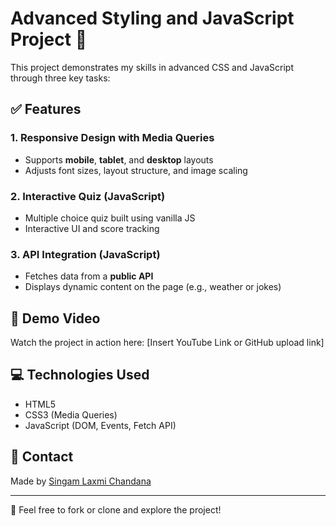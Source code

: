 # Advanced Styling and JavaScript Project 🚀

This project demonstrates my skills in advanced CSS and JavaScript through three key tasks:

## ✅ Features

### 1. Responsive Design with Media Queries
- Supports **mobile**, **tablet**, and **desktop** layouts
- Adjusts font sizes, layout structure, and image scaling

### 2. Interactive Quiz (JavaScript)
- Multiple choice quiz built using vanilla JS
- Interactive UI and score tracking

### 3. API Integration (JavaScript)
- Fetches data from a **public API**
- Displays dynamic content on the page (e.g., weather or jokes)

## 🎥 Demo Video
Watch the project in action here: [Insert YouTube Link or GitHub upload link]

## 💻 Technologies Used
- HTML5
- CSS3 (Media Queries)
- JavaScript (DOM, Events, Fetch API)

## 📩 Contact
Made by [Singam Laxmi Chandana](https://www.linkedin.com/in/singam-laxmi-chandana-b3a1b72a5)

---

🌟 Feel free to fork or clone and explore the project!

